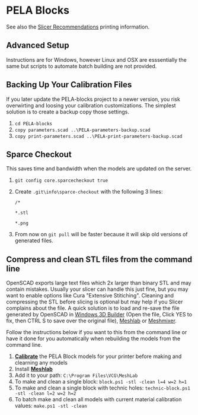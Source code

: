 # PELA Blocks

See also the [Slicer Recommendations](SLICER_RECOMMENDATIONS) printing information.

## Advanced Setup

Instructions are for Windows, however Linux and OSX are esssentially the same but scripts to automate batch building are not provided.

## Backing Up Your Calibration Files

If you later update the PELA-blocks project to a newer version, you risk overwirting and loosing your calibration customizations. The simplest solution is to create a backup copy those settings.

1. `cd PELA-blocks`
1. `copy parameters.scad ..\PELA-parameters-backup.scad`
1. `copy print-parameters.scad ..\PELA-print-parameters-backup.scad`

## Sparce Checkout

This saves time and bandwidth when the models are updated on the server.

1. `git config core.sparcecheckout true`
1. Create `.git\info\sparce-checkout` with the following 3 lines:

    `/*` 

    `*.stl` 

    `*.png`

1. From now on `git pull` will be faster because it will skip old versions of generated files.

## Compress and clean STL files from the command line

OpenSCAD exports large text files which 2x larger than binary STL and may contain mistakes. Usually your slicer can handle this just fine, but you may want to enable options like Cura "Extensive Stitiching". Cleaning and compressing the STL before slicing is optional but may help if you Slicer complains about the file. A quick solution is to load and re-save the file generated by OpenSCAD in [Windows 3D Builder](https://www.microsoft.com/store/apps/9wzdncrfj3t6) (Open the file, Click YES to fix, then CTRL S to save over the original file), [Meshlab](http://www.meshlab.net/) or [Meshmixer](http://www.meshmixer.com/download.html).

Follow the instructions below if you want to this from the command line or have it done for you automatically when rebuilding the models from the command line.

1. **[Calibrate](README.md#calibrate)** the PELA Block models for your printer before making and clearning any models
1. Install **[Meshlab](http://www.meshlab.net/)**
1. Add it to your path: `C:\Program Files\VCG\MeshLab`
1. To make and clean a single block: `block.ps1 -stl -clean l=4 w=2 h=1`
1. To make and clean a single block with technic holes: `technic-block.ps1 -stl -clean l=2 w=2 h=2`
1. To batch make and clean all models with current material calibration values: `make.ps1 -stl -clean`
